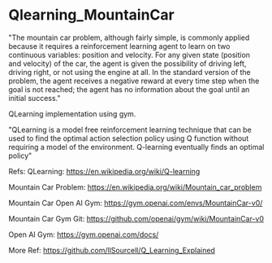 # Qlearning_MountainCar

"The mountain car problem, although fairly simple, is commonly applied because it requires a reinforcement learning agent to learn on two continuous variables: position and velocity. For any given state (position and velocity) of the car, the agent is given the possibility of driving left, driving right, or not using the engine at all. In the standard version of the problem, the agent receives a negative reward at every time step when the goal is not reached; the agent has no information about the goal until an initial success."

QLearning implementation using gym.

"QLearning is a model free reinforcement learning technique that can be used to find the optimal action selection policy using Q function without requiring a model of the environment. Q-learning eventually finds an optimal policy"

Refs:
QLearning: https://en.wikipedia.org/wiki/Q-learning

Mountain Car Problem: https://en.wikipedia.org/wiki/Mountain_car_problem

Mountain Car Open AI Gym: https://gym.openai.com/envs/MountainCar-v0/

Mountain Car Gym Git: https://github.com/openai/gym/wiki/MountainCar-v0

Open AI Gym: https://gym.openai.com/docs/

More Ref: https://github.com/llSourcell/Q_Learning_Explained
